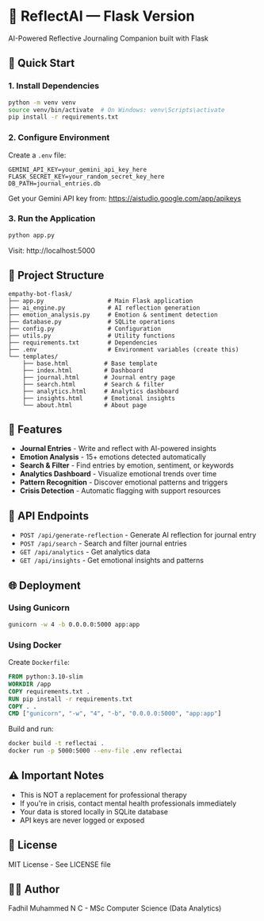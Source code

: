 # 🧠 ReflectAI — Flask Version

AI-Powered Reflective Journaling Companion built with Flask

## 🚀 Quick Start

### 1. Install Dependencies

```bash
python -m venv venv
source venv/bin/activate  # On Windows: venv\Scripts\activate
pip install -r requirements.txt
```

### 2. Configure Environment

Create a `.env` file:

```
GEMINI_API_KEY=your_gemini_api_key_here
FLASK_SECRET_KEY=your_random_secret_key_here
DB_PATH=journal_entries.db
```

Get your Gemini API key from: https://aistudio.google.com/app/apikeys

### 3. Run the Application

```bash
python app.py
```

Visit: http://localhost:5000

## 📁 Project Structure

```
empathy-bot-flask/
├── app.py                  # Main Flask application
├── ai_engine.py            # AI reflection generation
├── emotion_analysis.py     # Emotion & sentiment detection
├── database.py             # SQLite operations
├── config.py               # Configuration
├── utils.py                # Utility functions
├── requirements.txt        # Dependencies
├── .env                    # Environment variables (create this)
└── templates/
    ├── base.html          # Base template
    ├── index.html         # Dashboard
    ├── journal.html       # Journal entry page
    ├── search.html        # Search & filter
    ├── analytics.html     # Analytics dashboard
    ├── insights.html      # Emotional insights
    └── about.html         # About page
```

## 🎯 Features

- **Journal Entries** - Write and reflect with AI-powered insights
- **Emotion Analysis** - 15+ emotions detected automatically
- **Search & Filter** - Find entries by emotion, sentiment, or keywords
- **Analytics Dashboard** - Visualize emotional trends over time
- **Pattern Recognition** - Discover emotional patterns and triggers
- **Crisis Detection** - Automatic flagging with support resources

## 🔧 API Endpoints

- `POST /api/generate-reflection` - Generate AI reflection for journal entry
- `POST /api/search` - Search and filter journal entries
- `GET /api/analytics` - Get analytics data
- `GET /api/insights` - Get emotional insights and patterns

## 🌐 Deployment

### Using Gunicorn

```bash
gunicorn -w 4 -b 0.0.0.0:5000 app:app
```

### Using Docker

Create `Dockerfile`:

```dockerfile
FROM python:3.10-slim
WORKDIR /app
COPY requirements.txt .
RUN pip install -r requirements.txt
COPY . .
CMD ["gunicorn", "-w", "4", "-b", "0.0.0.0:5000", "app:app"]
```

Build and run:

```bash
docker build -t reflectai .
docker run -p 5000:5000 --env-file .env reflectai
```

## ⚠️ Important Notes

- This is NOT a replacement for professional therapy
- If you're in crisis, contact mental health professionals immediately
- Your data is stored locally in SQLite database
- API keys are never logged or exposed

## 📝 License

MIT License - See LICENSE file

## 👨‍💻 Author

Fadhil Muhammed N C - MSc Computer Science (Data Analytics)
